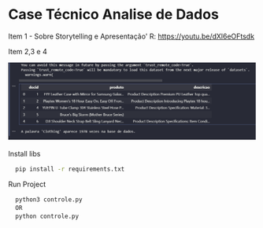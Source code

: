 
# Case Técnico Analise de Dados

Item 1 - Sobre Storytelling e Apresentação'
R: https://youtu.be/dXl6eOFtsdk

Item  2,3 e 4

<img src="./dados.png">

Install libs

```bash
  pip install -r requirements.txt
```

Run Project
```bash
  python3 controle.py
  OR
  python controle.py
```